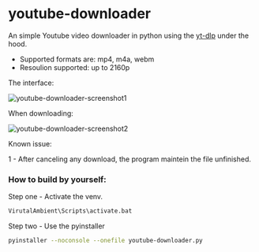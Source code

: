 # youtube-downloader
An simple Youtube video downloader in python using the [yt-dlp](https://github.com/yt-dlp/yt-dlp) under the hood.

- Supported formats are: mp4, m4a, webm
- Resoulion supported: up to 2160p

The interface:

![youtube-downloader-screenshot1](https://github.com/user-attachments/assets/00882e6f-e3d6-49ce-84ab-4db77d710f71)

When downloading:

![youtube-downloader-screenshot2](https://github.com/user-attachments/assets/0e90b7e6-1142-42da-a33f-e0a8019702d0)

Known issue:

1 - After canceling any download, the program maintein the file unfinished.

### How to build by yourself:

Step one - Activate the venv.
```bash
VirutalAmbient\Scripts\activate.bat
```
Step two - Use the pyinstaller
```bash
pyinstaller --noconsole --onefile youtube-downloader.py
```
